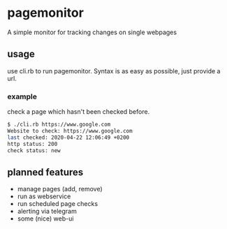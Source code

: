 # pagemonitor
A simple monitor for tracking changes on single webpages

## usage

use cli.rb to run pagemonitor. Syntax is as easy as possible, just provide a url. 

### example
check a page which hasn't been checked before.
```bash
$ ./cli.rb https://www.google.com
Website to check: https://www.google.com
last checked: 2020-04-22 12:06:49 +0200
http status: 200
check status: new
```



## planned features
- manage pages (add, remove)
- run as webservice
- run scheduled page checks
- alerting via telegram
- some (nice) web-ui
